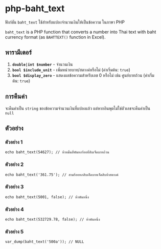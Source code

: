 # php-baht_text

ฟังก์ชัน `baht_text` ใช้สำหรับแปลงจำนวนเงินให้เป็นข้อความ ในภาษา PHP

`baht_text` is a PHP function that converts a number into Thai text with baht currency format (as `BAHTTEXT()` function in Excel).

## พารามีเตอร์

1. **`double|int $number`** - จำนวนเงิน
2. **`bool $include_unit`** - เพิ่มหน่วยบาท/สตางค์หรือไม่ (ค่าเริ่มต้น: `true`)
3. **`bool $display_zero`** - แสดงผลข้อความสำหรับเลข 0 หรือไม่ เช่น ศูนย์บาทถ้วน (ค่าเริ่มต้น: `true`)

## การคืนค่า

จะคืนค่าเป็น `string` ของข้อความจำนวนเงินที่แปลงแล้ว แต่หากอินพุตไม่ใช่ตัวเลขจะคืนค่าเป็น `null`

## ตัวอย่าง

### ตัวอย่าง 1
```
echo baht_text(54627); // ห้าหมื่นสี่พันหกร้อยยี่สิบเจ็ดบาทถ้วน
```

### ตัวอย่าง 2
```
echo baht_text('361.75'); // สามร้อยหกสิบเอ็ดบาทเจ็ดสิบห้าสตางค์
```

### ตัวอย่าง 3
```
echo baht_text(5001, false); // ห้าพันหนึ่ง
```

### ตัวอย่าง 4
```
echo baht_text(532729.78, false); // ห้าพันหนึ่ง
```

### ตัวอย่าง 5
```
var_dump(baht_text('500a')); // NULL
```